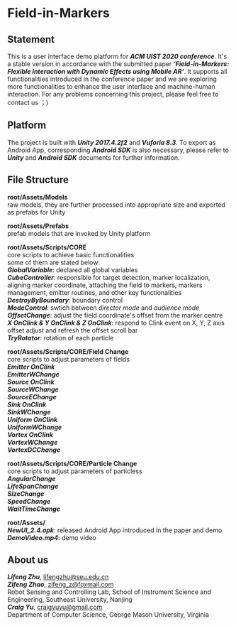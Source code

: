 **Field-in-Markers**  ==================  Statement  ------------------------------  This is a user interface demo platform for ***ACM UIST 2020 conference***. It's a stable  version in accordance with the submitted paper ***‘Field-in-Markers: Flexible Interaction with Dynamic Effects using Mobile AR’***. It supports all functionalities introduced in the conference paper and we are exploring more functionalities to enhance the user interface and machine-human interaction. For any problems concerning this project, please feel free to contact us ；)    Platform  ------------------------------  The project is built with ***Unity 2017.4.2f2*** and ***Vuforia 8.3***. To export as Android App, corresponding ***Android SDK*** is also necessary, please refer to ***Unity*** and ***Android SDK*** documents for further information.    File Structure  ------------------------------    **root/Assets/Models**  raw models, they are further processed into appropriate size and exported as prefabs for Unity      **root/Assets/Prefabs**  prefab models that are  invoked by Unity platform    **root/Assets/Scripts/CORE**  core scripts to achieve basic functionalities  some of them are stated below:  ***GlobalVariable***: declared all global variables  ***CubeController***: responsible for target detection, marker localization, aligning marker coordinate, attaching the field to markers, markers management, emitter routines, and other key functionalities***DestroyByBoundary***: boundary control  ***ModeControl***: swtich between *director mode* and *audience mode*  ***OffsetChange***: adjust the  field coordinate's offset from the marker centre  ***X OnClink & Y OnClink & Z OnClink***: respond to Clink event on X, Y, Z axis offset adjust and refresh the offset scroll bar  ***TryRotator***: rotation of each particle    **root/Assets/Scripts/CORE/Field Change**  core scripts to adjust parameters of fields  ***Emitter OnClink***  ***EmitterWChange***  ***Source OnClink***  ***SourceWChange***  ***SourceEChange***  ***Sink OnClink***  ***SinkWChange***  ***Uniform OnClink***  ***UniformWChange***  ***Vortex OnClink***  ***VortexWChange***  ***VortexDCChange***    **root/Assets/Scripts/CORE/Particle Change**  core scripts to adjust parameters of particless    ***AngularChange***  ***LifeSpanChange***  ***SizeChange***  ***SpeedChange***  ***WaitTimeChange***    **root/Assets/**  ***NewUI_2.4.apk***: released Android App introduced in the paper and demo  ***DemoVideo.mp4***: demo video    About us  ------------------------------  ***Lifeng Zhu***, lifengzhu@seu.edu.cn  ***Zifeng Zhao***, zifeng_z@foxmail.com  Robot Sensing and Controlling Lab, School of Instrument Science and Engineering, Southeast University, Nanjing  ***Craig Yu***, craigyuyu@gmail.com  Department of Computer Science, George Mason University, Virginia